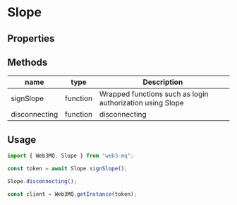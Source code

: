 # Slope

## Properties

## Methods

| name          | type     | Description                                               |
| ------------- | -------- | --------------------------------------------------------- |
| signSlope     | function | Wrapped functions such as login authorization using Slope |
| disconnecting | function | disconnecting                                             |

## Usage

```ts
import { Web3MQ, Slope } from "web3-mq";

const token = await Slope.signSlope();

Slope.disconnecting();

const client = Web3MQ.getInstance(token);
```
